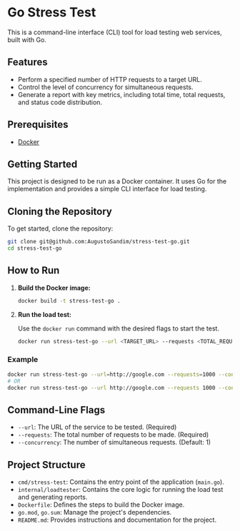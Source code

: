 # Go Stress Test

This is a command-line interface (CLI) tool for load testing web services, built with Go.

## Features

- Perform a specified number of HTTP requests to a target URL.
- Control the level of concurrency for simultaneous requests.
- Generate a report with key metrics, including total time, total requests, and status code distribution.

## Prerequisites

- [Docker](https://www.docker.com/get-started)

## Getting Started

This project is designed to be run as a Docker container. It uses Go for the implementation and provides a simple CLI interface for load testing.

## Cloning the Repository

To get started, clone the repository:

```sh
git clone git@github.com:AugustoSandim/stress-test-go.git
cd stress-test-go
```

## How to Run

1.  **Build the Docker image:**

    ```sh
    docker build -t stress-test-go .
    ```

2.  **Run the load test:**

    Use the `docker run` command with the desired flags to start the test.

    ```sh
    docker run stress-test-go --url <TARGET_URL> --requests <TOTAL_REQUESTS> --concurrency <CONCURRENT_REQUESTS>
    ```

### Example

```sh
docker run stress-test-go --url=http://google.com --requests=1000 --concurrency=10
# OR
docker run stress-test-go --url http://google.com --requests 1000 --concurrency 10
```

## Command-Line Flags

- `--url`: The URL of the service to be tested. (Required)
- `--requests`: The total number of requests to be made. (Required)
- `--concurrency`: The number of simultaneous requests. (Default: 1)

## Project Structure

- `cmd/stress-test`: Contains the entry point of the application (`main.go`).
- `internal/loadtester`: Contains the core logic for running the load test and generating reports.
- `Dockerfile`: Defines the steps to build the Docker image.
- `go.mod`, `go.sum`: Manage the project's dependencies.
- `README.md`: Provides instructions and documentation for the project.
